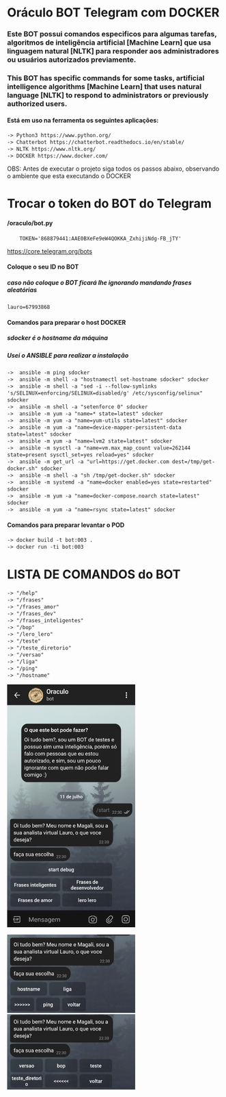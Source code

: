 Oráculo BOT Telegram com DOCKER
=========================

### Este BOT possui comandos especificos para algumas tarefas, algoritmos de inteligência artificial [Machine Learn] que usa linguagem natural [NLTK] para responder aos administradores ou usuários autorizados previamente. 

### This BOT has specific commands for some tasks, artificial intelligence algorithms [Machine Learn] that uses natural language [NLTK] to respond to administrators or previously authorized users. 

#### Está em uso na ferramenta os seguintes aplicações:

	-> Python3 https://www.python.org/
	-> Chatterbot https://chatterbot.readthedocs.io/en/stable/
	-> NLTK https://www.nltk.org/
	-> DOCKER https://www.docker.com/  

OBS: Antes de executar o projeto siga todos os passos abaixo, observando o ambiente que esta executando o DOCKER

# Trocar o token do BOT do Telegram

#### /oraculo/bot.py
	
		TOKEN='868879441:AAE0BXeFe9eW4QOKKA_ZxhijiNdg-FB_jTY'

https://core.telegram.org/bots

#### Coloque o seu ID no BOT
##### caso não coloque o BOT ficará lhe ignorando mandando frases aleatórias  	
	lauro=67993868

#### Comandos para preparar o host DOCKER

##### sdocker é o hostname da máquina
##### Usei o ANSIBLE para realizar a instalação 

	->  ansible -m ping sdocker
	->  ansible -m shell -a "hostnamectl set-hostname sdocker" sdocker
	->  ansible -m shell -a "sed -i --follow-symlinks 's/SELINUX=enforcing/SELINUX=disabled/g' /etc/sysconfig/selinux" sdocker
	->  ansible -m shell -a "setenforce 0" sdocker
	->  ansible -m yum -a "name=* state=latest" sdocker
	->  ansible -m yum -a "name=yum-utils state=latest" sdocker
	->  ansible -m yum -a "name=device-mapper-persistent-data state=latest" sdocker
	->  ansible -m yum -a "name=lvm2 state=latest" sdocker
	->  ansible -m sysctl -a "name=vm.max_map_count value=262144 state=present sysctl_set=yes reload=yes" sdocker
	->  ansible -m get_url -a "url=https://get.docker.com dest=/tmp/get-docker.sh" sdocker
	->  ansible -m shell -a "sh /tmp/get-docker.sh" sdocker
	->  ansible -m systemd -a "name=docker enabled=yes state=restarted" sdocker
	->  ansible -m yum -a "name=docker-compose.noarch state=latest" sdocker
	->  ansible -m yum -a "name=rsync state=latest" sdocker


#### Comandos para preparar levantar o POD

	-> docker build -t bot:003 .
	-> docker run -ti bot:003

# LISTA DE COMANDOS do BOT #

	-> "/help"
	-> "/frases"
	-> "/frases_amor"
	-> "/frases_dev"
	-> "/frases_inteligentes"
	-> "/bop"
	-> "/lero_lero"
	-> "/teste"
	-> "/teste_diretorio"
	-> "/versao"
	-> "/liga"
	-> "/ping"
	-> "/hostname"

![Screenshot](https://raw.githubusercontent.com/laurobmb/oraculo_bot_telegram/master/imagens/bot01.png)

![Screenshot](https://raw.githubusercontent.com/laurobmb/oraculo_bot_telegram/master/imagens/bot02.png) ![Screenshot](https://raw.githubusercontent.com/laurobmb/oraculo_bot_telegram/master/imagens/bot03.png)
